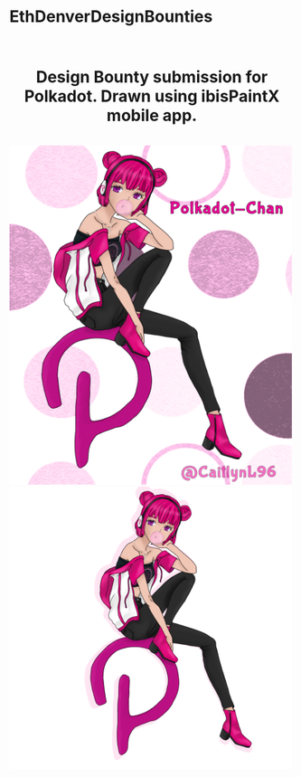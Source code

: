 # EthDenverDesignBounties
<h1 align="center">
  <br>
  Design Bounty submission for Polkadot. Drawn using ibisPaintX mobile app.
</h1> 
<br>
<img src="https://github.com/Cait-L/EthDenverDesignBounties/blob/main/Polkadot-Chan_EthDenverBounty.png?raw=true" width="500" height="600">
<img src="https://github.com/Cait-L/EthDenverDesignBounties/blob/main/Polkadot-Chan_EthDenverBounty_stickerVersion.png?raw=true" width="500" height="500">
